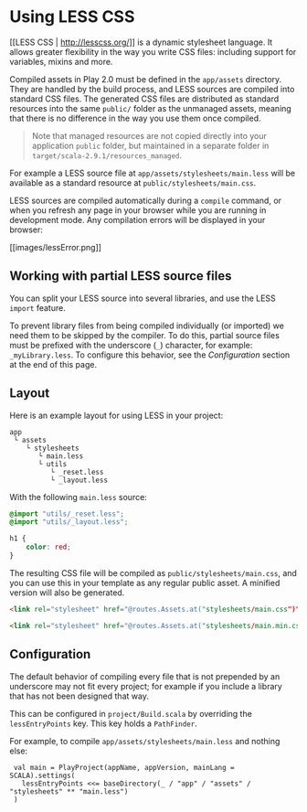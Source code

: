 # Using LESS CSS

[[LESS CSS | http://lesscss.org/]] is a dynamic stylesheet language. It allows greater flexibility in the way you write CSS files: including support for variables, mixins and more.

Compiled assets in Play 2.0 must be defined in the `app/assets` directory. They are handled by the build process, and LESS sources are compiled into standard CSS files. The generated CSS files are distributed as standard resources into the same `public/` folder as the unmanaged assets, meaning that there is no difference in the way you use them once compiled.

> Note that managed resources are not copied directly into your application `public` folder, but maintained in a separate folder in `target/scala-2.9.1/resources_managed`.

For example a LESS source file at `app/assets/stylesheets/main.less` will be available as a standard resource at `public/stylesheets/main.css`.

LESS sources are compiled automatically during a `compile` command, or when you refresh any page in your browser while you are running in development mode. Any compilation errors will be displayed in your browser:

[[images/lessError.png]]

## Working with partial LESS source files

You can split your LESS source into several libraries, and use the LESS `import` feature. 

To prevent library files from being compiled individually (or imported) we need them to be skipped by the compiler. To do this, partial source files must be prefixed with the underscore (`_`) character, for example: `_myLibrary.less`. To configure this behavior, see the _Configuration_ section at the end of this page.

## Layout

Here is an example layout for using LESS in your project:

```
app
 └ assets
    └ stylesheets
       └ main.less
       └ utils
          └ _reset.less
          └ _layout.less    
```

With the following `main.less` source:

```css
@import "utils/_reset.less";
@import "utils/_layout.less";

h1 {
    color: red;
}
```

The resulting CSS file will be compiled as `public/stylesheets/main.css`, and you can use this in your template as any regular public asset. A minified version will also be generated.

```html
<link rel="stylesheet" href="@routes.Assets.at("stylesheets/main.css")">
```

```html
<link rel="stylesheet" href="@routes.Assets.at("stylesheets/main.min.css")">
```

## Configuration

The default behavior of compiling every file that is not prepended by an underscore may not fit every project; for example if you include a library that has not been designed that way.

This can be configured in `project/Build.scala` by overriding the `lessEntryPoints` key. This key holds a `PathFinder`.

For example, to compile `app/assets/stylesheets/main.less` and nothing else:

```
 val main = PlayProject(appName, appVersion, mainLang = SCALA).settings(
   lessEntryPoints <<= baseDirectory(_ / "app" / "assets" / "stylesheets" ** "main.less")
 )
```
